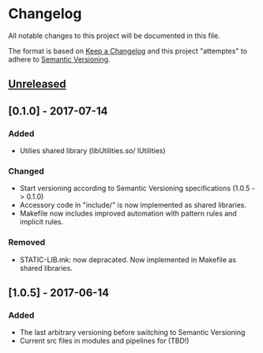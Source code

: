 # Changelog
All notable changes to this project will be documented in this file.

The format is based on [Keep a Changelog](http://keepachangelog.com/en/1.0.0/)
and this project "attemptes" to adhere to [Semantic Versioning](http://semver.org/spec/v2.0.0.html).

## [Unreleased]

## [0.1.0] - 2017-07-14
### Added
- Utilies shared library (libUtilities.so/ lUtilities)

### Changed
- Start versioning according to Semantic Versioning specifications (1.0.5 -> 0.1.0)
- Accessory code in "include/" is now implemented as shared libraries.
- Makefile now includes improved automation with pattern rules and implicit rules.

### Removed
- STATIC-LIB.mk: now depracated. Now implemented in Makefile as shared libraries.

## [1.0.5] - 2017-06-14
### Added
- The last arbitrary versioning before switching to Semantic Versioning
- Current src files in modules and pipelines for (TBD!)



[Unreleased]: https://github.com/olivierlacan/keep-a-changelog/compare/v1.0.0...HEAD
[1.0.0]: https://github.com/olivierlacan/keep-a-changelog/compare/v0.3.0...v1.0.0
